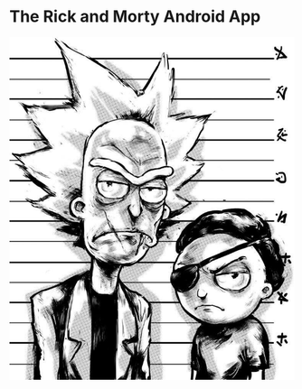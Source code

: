 # The Rick and Morty Android App
![Alt text](images/RickAndMortyArt.jpg?raw=true "Rick And Morty")

